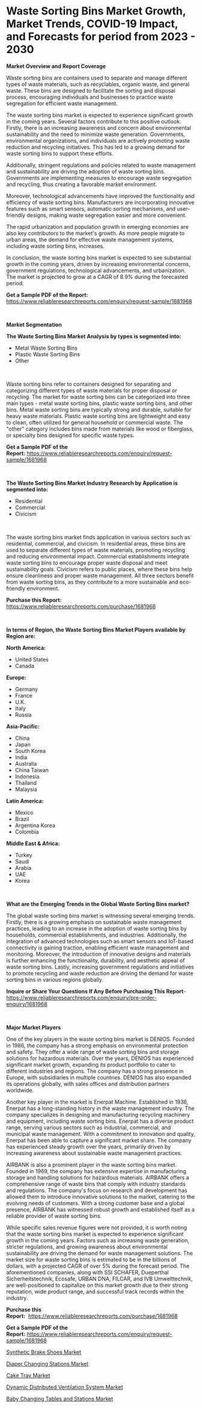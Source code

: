<p><h1>Waste Sorting Bins Market Growth, Market Trends, COVID-19 Impact, and Forecasts for period from 2023 - 2030</h1></p><p><strong>Market Overview and Report Coverage</strong></p>
<p><p>Waste sorting bins are containers used to separate and manage different types of waste materials, such as recyclables, organic waste, and general waste. These bins are designed to facilitate the sorting and disposal process, encouraging individuals and businesses to practice waste segregation for efficient waste management.</p><p>The waste sorting bins market is expected to experience significant growth in the coming years. Several factors contribute to this positive outlook. Firstly, there is an increasing awareness and concern about environmental sustainability and the need to minimize waste generation. Governments, environmental organizations, and individuals are actively promoting waste reduction and recycling initiatives. This has led to a growing demand for waste sorting bins to support these efforts.</p><p>Additionally, stringent regulations and policies related to waste management and sustainability are driving the adoption of waste sorting bins. Governments are implementing measures to encourage waste segregation and recycling, thus creating a favorable market environment.</p><p>Moreover, technological advancements have improved the functionality and efficiency of waste sorting bins. Manufacturers are incorporating innovative features such as smart sensors, automatic sorting mechanisms, and user-friendly designs, making waste segregation easier and more convenient.</p><p>The rapid urbanization and population growth in emerging economies are also key contributors to the market's growth. As more people migrate to urban areas, the demand for effective waste management systems, including waste sorting bins, increases.</p><p>In conclusion, the waste sorting bins market is expected to see substantial growth in the coming years, driven by increasing environmental concerns, government regulations, technological advancements, and urbanization. The market is projected to grow at a CAGR of 8.9% during the forecasted period.</p></p>
<p><strong>Get a Sample PDF of the Report:</strong> <a href="https://www.reliableresearchreports.com/enquiry/request-sample/1681968">https://www.reliableresearchreports.com/enquiry/request-sample/1681968</a></p>
<p>&nbsp;</p>
<p><strong>Market Segmentation</strong></p>
<p><strong>The Waste Sorting Bins Market Analysis by types is segmented into:</strong></p>
<p><ul><li>Metal Waste Sorting Bins</li><li>Plastic Waste Sorting Bins</li><li>Other</li></ul></p>
<p>&nbsp;</p>
<p><p>Waste sorting bins refer to containers designed for separating and categorizing different types of waste materials for proper disposal or recycling. The market for waste sorting bins can be categorized into three main types - metal waste sorting bins, plastic waste sorting bins, and other bins. Metal waste sorting bins are typically strong and durable, suitable for heavy waste materials. Plastic waste sorting bins are lightweight and easy to clean, often utilized for general household or commercial waste. The "other" category includes bins made from materials like wood or fiberglass, or specialty bins designed for specific waste types.</p></p>
<p><strong>Get a Sample PDF of the Report:</strong>&nbsp;<a href="https://www.reliableresearchreports.com/enquiry/request-sample/1681968">https://www.reliableresearchreports.com/enquiry/request-sample/1681968</a></p>
<p>&nbsp;</p>
<p><strong>The Waste Sorting Bins Market Industry Research by Application is segmented into:</strong></p>
<p><ul><li>Residential</li><li>Commercial</li><li>Civicism</li></ul></p>
<p>&nbsp;</p>
<p><p>The waste sorting bins market finds application in various sectors such as residential, commercial, and civicism. In residential areas, these bins are used to separate different types of waste materials, promoting recycling and reducing environmental impact. Commercial establishments integrate waste sorting bins to encourage proper waste disposal and meet sustainability goals. Civicism refers to public places, where these bins help ensure cleanliness and proper waste management. All three sectors benefit from waste sorting bins, as they contribute to a more sustainable and eco-friendly environment.</p></p>
<p><strong>Purchase this Report:</strong>&nbsp; <a href="https://www.reliableresearchreports.com/purchase/1681968">https://www.reliableresearchreports.com/purchase/1681968</a></p>
<p>&nbsp;</p>
<p><strong>In terms of Region, the Waste Sorting Bins Market Players available by Region are:</strong></p>
<p>
    <p> <strong> North America: </strong>
        <ul>
            <li>United States</li>
            <li>Canada</li>
        </ul>
        </p> 
    <p> <strong> Europe: </strong>
        <ul>
            <li>Germany</li>
            <li>France</li>
            <li>U.K.</li>
            <li>Italy</li>
            <li>Russia</li>
        </ul>
        </p> 
    <p> <strong> Asia-Pacific: </strong>
        <ul>
            <li>China</li>
            <li>Japan</li>
            <li>South Korea</li>
            <li>India</li>
            <li>Australia</li>
            <li>China Taiwan</li>
            <li>Indonesia</li>
            <li>Thailand</li>
            <li>Malaysia</li>
        </ul>
        </p> 
    <p> <strong> Latin America: </strong>
        <ul>
            <li>Mexico</li>
            <li>Brazil</li>
            <li>Argentina Korea</li>
            <li>Colombia</li>
        </ul>
        </p> 
    <p> <strong> Middle East & Africa: </strong>
        <ul>
            <li>Turkey</li>
            <li>Saudi</li>
            <li>Arabia</li>
            <li>UAE</li>
            <li>Korea</li>
        </ul>
    </p>
    </p>
<p>&nbsp;</p>
<p><strong>What are the Emerging Trends in the Global Waste Sorting Bins market?</strong></p>
<p><p>The global waste sorting bins market is witnessing several emerging trends. Firstly, there is a growing emphasis on sustainable waste management practices, leading to an increase in the adoption of waste sorting bins by households, commercial establishments, and industries. Additionally, the integration of advanced technologies such as smart sensors and IoT-based connectivity is gaining traction, enabling efficient waste management and monitoring. Moreover, the introduction of innovative designs and materials is further enhancing the functionality, durability, and aesthetic appeal of waste sorting bins. Lastly, increasing government regulations and initiatives to promote recycling and waste reduction are driving the demand for waste sorting bins in various regions globally.</p></p>
<p><strong>Inquire or Share Your Questions If Any Before Purchasing This Report</strong>- <a href="https://www.reliableresearchreports.com/enquiry/pre-order-enquiry/1681968">https://www.reliableresearchreports.com/enquiry/pre-order-enquiry/1681968</a></p>
<p>&nbsp;</p>
<p><strong>Major Market Players</strong></p>
<p><p>One of the key players in the waste sorting bins market is DENIOS. Founded in 1986, the company has a strong emphasis on environmental protection and safety. They offer a wide range of waste sorting bins and storage solutions for hazardous materials. Over the years, DENIOS has experienced significant market growth, expanding its product portfolio to cater to different industries and regions. The company has a strong presence in Europe, with subsidiaries in multiple countries. DENIOS has also expanded its operations globally, with sales offices and distribution partners worldwide.</p><p>Another key player in the market is Enerpat Machine. Established in 1936, Enerpat has a long-standing history in the waste management industry. The company specializes in designing and manufacturing recycling machinery and equipment, including waste sorting bins. Enerpat has a diverse product range, serving various sectors such as industrial, commercial, and municipal waste management. With a commitment to innovation and quality, Enerpat has been able to capture a significant market share. The company has experienced steady growth over the years, primarily driven by increasing awareness about sustainable waste management practices.</p><p>AIRBANK is also a prominent player in the waste sorting bins market. Founded in 1969, the company has extensive expertise in manufacturing storage and handling solutions for hazardous materials. AIRBANK offers a comprehensive range of waste bins that comply with industry standards and regulations. The company's focus on research and development has allowed them to introduce innovative solutions to the market, catering to the evolving needs of customers. With a strong customer base and a global presence, AIRBANK has witnessed robust growth and established itself as a reliable provider of waste sorting bins.</p><p>While specific sales revenue figures were not provided, it is worth noting that the waste sorting bins market is expected to experience significant growth in the coming years. Factors such as increasing waste generation, stricter regulations, and growing awareness about environmental sustainability are driving the demand for waste management solutions. The market size for waste sorting bins is estimated to be in the billions of dollars, with a projected CAGR of over 5% during the forecast period. The aforementioned companies, along with SSI SCHAFER, Dueperthal Sicherheitstechnik, Ecosafe, URBAN DNA, FILCAR, and IVB Umwelttechnik, are well-positioned to capitalize on this market growth due to their strong reputation, wide product range, and successful track records within the industry.</p></p>
<p><strong>Purchase this Report:</strong>&nbsp;&nbsp;<a href="https://www.reliableresearchreports.com/purchase/1681968">https://www.reliableresearchreports.com/purchase/1681968</a></p>
<p></p>
<p><strong>Get a Sample PDF of the Report:</strong>&nbsp;<a href="https://www.reliableresearchreports.com/enquiry/request-sample/1681968">https://www.reliableresearchreports.com/enquiry/request-sample/1681968</a></p>
<p><p><a href="https://www.linkedin.com/pulse/synthetic-brake-shoes-market-challenges-opportunities-wildf/">Synthetic Brake Shoes Market</a></p><p><a href="https://github.com/RickHolmes3/Market-Research-Report-List-1/blob/main/diaper-changing-stations-market.md">Diaper Changing Stations Market</a></p><p><a href="https://medium.com/@briaabshire64/cake-tray-market-size-growth-forecast-2023-2030-15412ad6ec60">Cake Tray Market</a></p><p><a href="https://www.linkedin.com/pulse/dynamic-distributed-ventilation-system-market-size-share-global-9ux8f/">Dynamic Distributed Ventilation System Market</a></p><p><a href="https://github.com/GroverBarry/Market-Research-Report-List-2/blob/main/baby-changing-tables-and-stations-market.md">Baby Changing Tables and Stations Market</a></p></p>